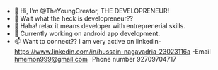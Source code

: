 - 👋 Hi, I’m @TheYoungCreator, THE DEVELOPRENEUR!
- 👀 Wait what the heck is developreneur?? 
- 🌱 Haha! relax it means developer with entreprenerial skills.
- 💞️ Currently working on android app development.
- 📫 Want to connect?? I am very active on linkedln- https://www.linkedin.com/in/hussain-nagavadria-23023116a
-Email hmemon999@gmail.com
-Phone number 92709704717
<!---
TheYoungCreator/TheYoungCreator is a ✨ special ✨ repository because its `README.md` (this file) appears on your GitHub profile.
You can click the Preview link to take a look at your changes.
--->
